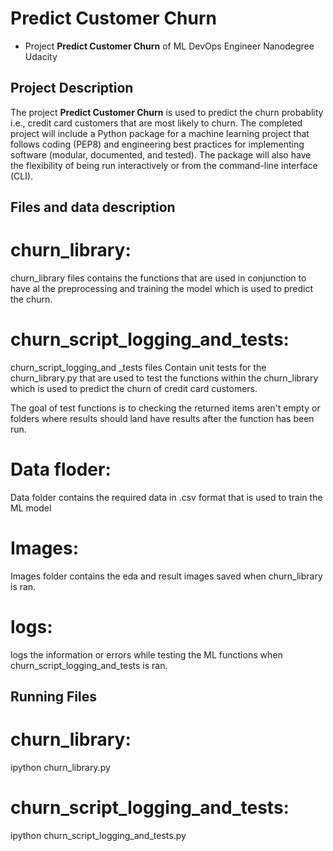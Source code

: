 # Predict Customer Churn

- Project **Predict Customer Churn** of ML DevOps Engineer Nanodegree Udacity

## Project Description
The project **Predict Customer Churn** is used to predict the churn probablity i.e.,
credit card customers that are most likely to churn. The completed project will include a 
Python package for a machine learning project that follows coding (PEP8) and engineering 
best practices for implementing software (modular, documented, and tested). 
The package will also have the flexibility of being run interactively or from the command-line interface (CLI).

## Files and data description
# churn_library:
churn_library files contains the functions that are used in conjunction
to have al the preprocessing and training the model which is used
to predict the churn.

# churn_script_logging_and_tests:

churn_script_logging_and _tests files Contain unit tests for the churn_library.py that are used to
test the functions within the churn_library which is used to predict the churn of
credit card customers.

The goal of test functions is to checking the returned items aren't empty or folders where results 
should land have results after the function has been run.

# Data floder:
Data folder contains the required data in .csv format that is used to train the ML model

# Images:
Images folder contains the eda and result images saved when churn_library is ran.

# logs:
logs the information or errors while testing the ML functions when churn_script_logging_and_tests is ran.

## Running Files
# churn_library:
ipython churn_library.py
# churn_script_logging_and_tests:
ipython churn_script_logging_and_tests.py

